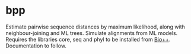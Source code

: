 bpp
========

Estimate pairwise sequence distances by maximum likelihood, along with neighbour-joining and ML trees.
Simulate alignments from ML models.
Requires the libraries core, seq and phyl to be installed from [Bio++](http://biopp.univ-montp2.fr/).
Documentation to follow.

